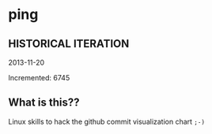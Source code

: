 # ping

## HISTORICAL ITERATION
2013-11-20

Incremented: 6745

## What is this?? 
Linux skills to hack the github commit visualization chart `;-)`
